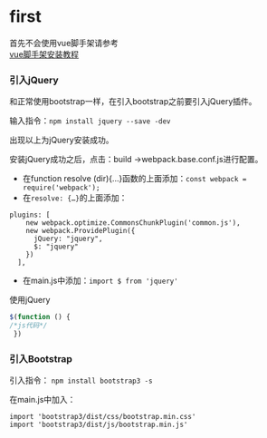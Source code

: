 # first

首先不会使用vue脚手架请参考   
[vue脚手架安装教程](https://blog.csdn.net/weixin_41056807/article/details/90239795)

### 引入jQuery
和正常使用bootstrap一样，在引入bootstrap之前要引入jQuery插件。

输入指令：`npm install jquery --save -dev`

出现以上为jQuery安装成功。

安装jQuery成功之后，点击：build ->webpack.base.conf.js进行配置。

 - 在function resolve (dir){…}函数的上面添加：`const webpack = require('webpack');`
 - 在`resolve: {…}`的上面添加：
 

```
plugins: [
    new webpack.optimize.CommonsChunkPlugin('common.js'),
    new webpack.ProvidePlugin({
      jQuery: "jquery",
      $: "jquery"
    })
  ],
```
- 在main.js中添加：`import $ from 'jquery'`

使用jQuery

```js
$(function () {
/*js代码*/
 })
```

### 引入Bootstrap
引入指令： `npm install bootstrap3 -s`


在main.js中加入：

```
import 'bootstrap3/dist/css/bootstrap.min.css'
import 'bootstrap3/dist/js/bootstrap.min.js'
```